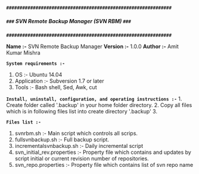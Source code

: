 
**`##############################################################`** 
##### ***`###`	SVN Remote Backup Manager (SVN RBM)	`###`*** 
**`##############################################################`** 

**Name    :-** SVN Remote Backup Manager
**Version :-** 1.0.0
**Author  :-** Amit Kumar Mishra

 **`System requirements :-`** 
1. OS :- Ubuntu 14.04
2. Application :- Subversion 1.7 or later
3. Tools :- Bash shell, Sed, Awk, cut


**`Install, uninstall, configuration, and operating instructions :-`** 
	1. Create folder called '.backup' in your home folder directory.
	2. Copy all files which is in following files list into create directory '.backup'
	3. 

**`Files list :-`**
1. svnrbm.sh :- Main script which controls all scrips.
2. fullsvnbackup.sh :- Full backup script.
3. incrementalsvnbackup.sh :- Daily incremental script
4. svn_initial_rev.properties :- Property file which contains and updates by script initial or current revision number of repositories.
5. svn_repo.properties :- Property file which contains list of svn repo name

